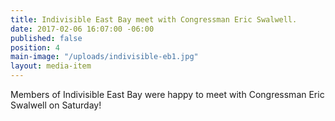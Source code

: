```yaml
---
title: Indivisible East Bay meet with Congressman Eric Swalwell.
date: 2017-02-06 16:07:00 -06:00
published: false
position: 4
main-image: "/uploads/indivisible-eb1.jpg"
layout: media-item
---
```


Members of Indivisible East Bay were happy to meet with Congressman Eric Swalwell on Saturday!
